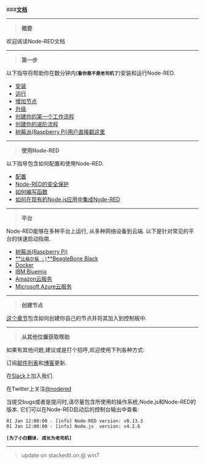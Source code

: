 
###[**文档**](http://nodered.org/docs/)

-----
> **概要**

欢迎阅读Node-RED文档


-----
> **第一步**

以下指导将帮助你在数分钟内(**`看你是不是老司机了`**)安装和运行Node-RED.

 - [安装](https://github.com/bluefalconjun/NodeRED.Documentation/blob/master/getstarted.installation.md)
 - [运行](https://github.com/bluefalconjun/NodeRED.Documentation/blob/master/getstarted.running.md)
 - [增加节点](https://github.com/bluefalconjun/NodeRED.Documentation/blob/master/getstarted.addingnodes.md)
 - [升级](https://github.com/bluefalconjun/NodeRED.Documentation/blob/master/getstarted.upgrading.md)
 - [创建你的第一个工作流程](https://github.com/bluefalconjun/NodeRED.Documentation/blob/master/getstarted.firstflow.md)
 - [创建你的进阶流程](https://github.com/bluefalconjun/NodeRED.Documentation/blob/master/getstarted.secflow.md)
 - [树莓派(Raspberry Pi)用户直接戳这里](test)

-----
> **使用Node-RED**

以下指导包含如何配置和使用Node-RED.

 - [配置](test)
 - [Node-RED的安全保护](test)
 - [如何编写函数](test)
 - [如何在现有的Node.js应用中集成Node-RED](test)

-----
> **平台**

Node-RED能够在多种平台上运行, 从多种网络设备到云端. 以下是针对常见的平台的快速启动指南.

 - [树莓派(Raspberry Pi)](test)
 - [**`比格尔板 :)`**BeagleBone Black](test)
 - [Docker](test)
 - [IBM Bluemix](test)
 - [Amazon云服务](test)
 - [Microsoft Azure云服务](tset)

-----
> **创建节点**

[这个章节](test)包含如何创建你自己的节点并将其加入到控制板中.

-----
> **从其他位置获取帮助**

如果有其他问题,建议或是打个招呼,欢迎使用下列各种方式:

订阅[邮件列表](https://groups.google.com/forum/#!forum/node-red)和[博客](http://blog.nodered.org/)更新.

在[Slack](http://nodered.org/slack/)上加入我们.

在Twitter上关注[@nodered](http://twitter.com/nodered)


当提交bugs或者是提问时,请尽量包含所使用的操作系统,Node.js和Node-RED的版本. 它们可以在Node-RED启动后的控制台输出中查看:

    01 Jan 12:00:00 - [info] Node-RED version: v0.13.3
    01 Jan 12:00:00 - [info] Node.js  version: v4.2.6

**`[为了小白翻译. 成长为老司机]`**

-----

> update on stackedit.on @ win7
